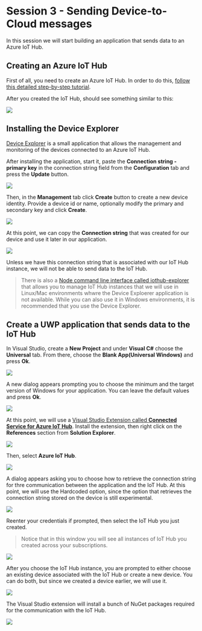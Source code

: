 Session 3 - Sending Device-to-Cloud messages
============================================

In this session we will start building an application that sends data to an Azure IoT Hub.

Creating an Azure IoT Hub
--------------------------

First of all, you need to create an Azure IoT Hub. In order to do this, [follow this detailed step-by-step tutorial](../../common/azure-iot-hub.md).

After you created the IoT Hub, should see something similar to this:

![](../../common/media/iot-hub.JPG)


Installing the Device Explorer
------------------------------

[Device Explorer](https://github.com/Azure/azure-iot-sdks/releases/download/2016-11-17/SetupDeviceExplorer.msi) is a small application that allows the management and monitoring of the devices connected to an Azure IoT Hub.

After installing the application, start it, paste the **Connection string - primary key** in the connection string field from the **Configuration** tab and press the **Update** button.

![](../media/device-eplorer-connection.JPG)

Then, in the **Management** tab click **Create** button to create a new device identity. Provide a device id or name, optionally modify the primary and secondary key and click **Create**. 

![](../media/device-explorer-device.JPG)

At this point, we can copy the **Connection string** that was created for our device and use it later in our application.

![](../media/device-eplorer-string.JPG)

Unless we have this connection string that is associated with our IoT Hub instance, we will not be able to send data to the IoT Hub.

> There is also a [Node command line interface called iothub-explorer](https://github.com/Azure/iothub-explorer) that allows you to manage IoT Hub instances that we will use in Linux/Mac environments whwre the Device Exploerer application is not available. While you can also use it in Windows environments, it is recommended that you use the Device Explorer.

Create a UWP application that sends data to the IoT Hub
-------------------------------------------------------

In Visual Studio, create a **New Project** and under **Visual C#** choose the **Universal** tab. From there, choose the **Blank App(Universal Windows)** and press **Ok**.

![](../media/new-uwp-app.JPG)

A new dialog appears prompting you to choose the minimum and the target version of Windows for your application. You can leave the default values and press **Ok**.

![](../media/uwp-target-version.JPG)

At this point, we will use a [Visual Studio Extension called **Connected Service for Azure IoT Hub**](http://aka.ms/azure-iot-hub-vs-cs-vs-gallery). Install the extension, then right click on the **References** section from **Solution Explorer**.

![](../media/add-connected-service.JPG)

Then, select **Azure IoT Hub**.

![](../media/connected-service-iot-hub.JPG)

A dialog appears asking you to choose how to retrieve the connection string for thre communication between the application and the IoT Hub. At this point, we will use the Hardcoded option, since the option that retrieves the connection string stored on the device is still experimental.

![](../media/connected-service-security.JPG)

Reenter your credentials if prompted, then select the IoT Hub you just created.

> Notice that in this window you will see all instances of IoT Hub you created across your subscriptions.

![](../media/connected-service-choose-hub.JPG)

After you choose the IoT Hub instance, you are prompted to either choose an existing device associated with the IoT Hub or create a new device. You can do both, but since we created a device earlier, we will use it.

![](../media/connected-service-choose-device.JPG)

The Visual Studio extension will install a bunch of NuGet packages required for the communication with the IoT Hub.

![](../media/connected-service-added-items.JPG)

